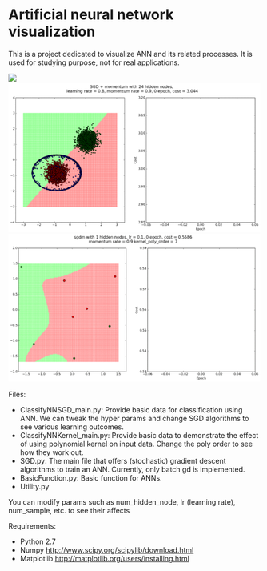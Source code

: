 Artificial neural network visualization
=======================================

This is a project dedicated to visualize ANN and its related processes. It is used for studying purpose, not for real applications.

![](img/sgd.gif?raw=true)
![](img/sgdm.gif?raw=true)
![](img/sgdm-kernel.gif?raw=true)

Files:

- ClassifyNNSGD_main.py: Provide basic data for classification using ANN. We can tweak the hyper params and change SGD algorithms to see various learning outcomes.
- ClassifyNNKernel_main.py: Provide basic data to demonstrate the effect of using polynomial kernel on input data. Change the poly order to see how they work out.
- SGD.py: The main file that offers (stochastic) gradient descent algorithms to train an ANN. Currently, only batch gd is implemented.
- BasicFunction.py: Basic function for ANNs.
- Utility.py

You can modify params such as num_hidden_node, lr (learning rate), num_sample, etc. to see their affects

Requirements:
- Python 2.7
- Numpy http://www.scipy.org/scipylib/download.html
- Matplotlib http://matplotlib.org/users/installing.html
